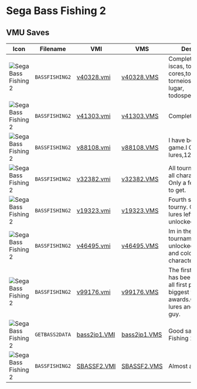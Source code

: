 # Sega Bass Fishing 2

## VMU Saves

| Icon | Filename | VMI | VMS | Description |
|------|----------|-----|-----|-------------|
| ![Sega Bass Fishing 2](../icons/BASSFISHING2.GIF) | `BASSFISHING2` | [v40328.vmi](v40328.vmi) | [v40328.VMS](v40328.VMS) | Completo, todas as iscas, todas as cores,todos os torneios em primeiro lugar, todospersonagens. 
| ![Sega Bass Fishing 2](../icons/BASSFISHING2.GIF) | `BASSFISHING2` | [v41303.vmi](v41303.vmi) | [v41303.VMS](v41303.VMS) | Completissimo. 
| ![Sega Bass Fishing 2](../icons/BASSFISHING2.GIF) | `BASSFISHING2` | [v88108.vmi](v88108.vmi) | [v88108.VMS](v88108.VMS) | I have beated the game.I Got 90 lures,12 togo 
| ![Sega Bass Fishing 2](../icons/BASSFISHING2.GIF) | `BASSFISHING2` | [v32382.vmi](v32382.vmi) | [v32382.VMS](v32382.VMS) | All tourney's beaten, all charatersgained. Only a few lures left to get.  
| ![Sega Bass Fishing 2](../icons/BASSFISHING2.GIF) | `BASSFISHING2` | [v19323.vmi](v19323.vmi) | [v19323.VMS](v19323.VMS) | Fourth stage of pro tourny. Only a couple lures left, all chars unlocked. 
| ![Sega Bass Fishing 2](../icons/BASSFISHING2.GIF) | `BASSFISHING2` | [v46495.vmi](v46495.vmi) | [v46495.VMS](v46495.VMS) | Im in the 3rd tournament and unlockedlots of lures and colors and 2 xtra characters.           
| ![Sega Bass Fishing 2](../icons/BASSFISHING2.GIF) | `BASSFISHING2` | [v99176.vmi](v99176.vmi) | [v99176.VMS](v99176.VMS) | The first tournament has beenbeaten with all first placeand biggest fish awards.Openedsome lures and one secret guy. 
| ![Sega Bass Fishing 2](../icons/GETBASS2DATA.GIF) | `GETBASS2DATA` | [bass2jp1.VMI](bass2jp1.VMI) | [bass2jp1.VMS](bass2jp1.VMS) | Good save for Bass Fishing 2! (Jap)
| ![Sega Bass Fishing 2](../icons/BASSFISHING2.GIF) | `BASSFISHING2` | [SBASSF2.VMI](SBASSF2.VMI) | [SBASSF2.VMS](SBASSF2.VMS) | Almost all unlocked.
